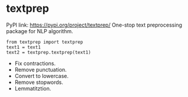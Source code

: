 # textprep
PyPl link: https://pypi.org/project/textprep/
One-stop text preprocessing package for NLP algorithm. 

`from textprep import textprep` \
`text1 = text1` \
`text2 = textprep.textprep(text1)`

* Fix contractions.
* Remove punctuation.
* Convert to lowercase.
* Remove stopwords.
* Lemmatitztion.
